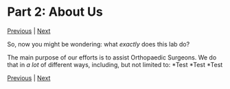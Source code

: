 # Part 2: About Us
[Previous](https://github.com/BRIO-lab/brio-lab-onboarding/blob/main/General/Part_1.md) | [Next]()

So, now you might be wondering: what _exactly_ does this lab do?

The main purpose of our efforts is to assist Orthopaedic Surgeons. We do that in _a lot_ of different ways, including, but not limited to:
    *Test
    *Test
    *Test



[Previous](https://github.com/BRIO-lab/brio-lab-onboarding/blob/main/General/Part_1.md) | [Next]()
